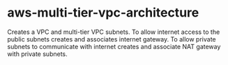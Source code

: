 # aws-multi-tier-vpc-architecture
Creates a VPC and multi-tier VPC subnets. To allow internet access to the public subnets creates and associates internet gateway. To allow private subnets to communicate with internet creates and associate NAT gateway with private subnets.
